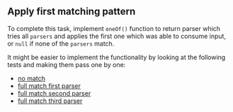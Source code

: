 ## Apply first matching pattern

To complete this task, implement `oneOf()` function to return parser which tries all `parsers` and applies the first one which was able to consume input, or `null` if none of the `parsers` match.

It might be easier to implement the functionality by looking at the following tests and making them pass one by one:
 - <a href="psi_element://Task3Tests#1 - no match">no match</a>
 - <a href="psi_element://Task3Tests#2 - full match first parser">full match first parser</a>
 - <a href="psi_element://Task3Tests#3 - full match second parser">full match second parser</a>
 - <a href="psi_element://Task3Tests#4 - full match third parser">full match third parser</a>

